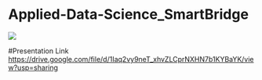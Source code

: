 # Applied-Data-Science_SmartBridge
<img src="https://visme.co/blog/wp-content/uploads/powerpoint-animation-how-to-add-animation-to-powerpoint.gif">

#Presentation Link
https://drive.google.com/file/d/1Iaq2vy9neT_xhvZLCprNXHN7b1KYBaYK/view?usp=sharing
